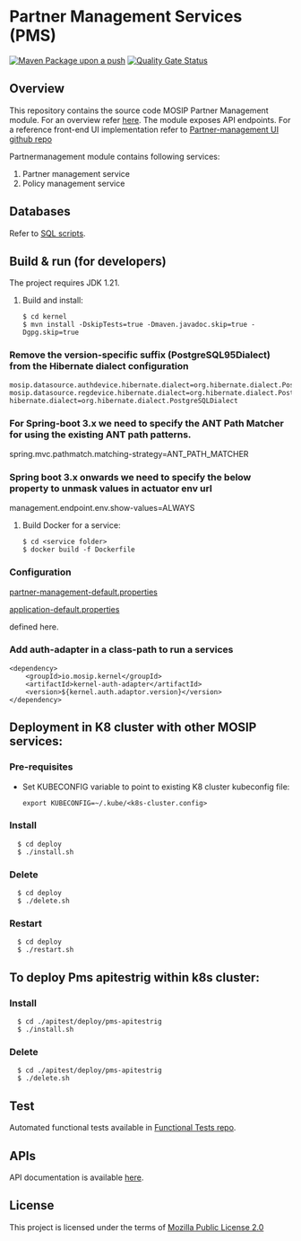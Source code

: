 # Partner Management Services (PMS)
[![Maven Package upon a push](https://github.com/mosip/partner-management-services/actions/workflows/push_trigger.yml/badge.svg?branch=develop)](https://github.com/mosip/partner-management-services/actions/workflows/push_trigger.yml)
[![Quality Gate Status](https://sonarcloud.io/api/project_badges/measure?branch=develop&project=mosip_partner-management-services&metric=alert_status)](https://sonarcloud.io/dashboard?branch=develop&id=mosip_partner-management-services)

## Overview
This repository contains the source code MOSIP Partner Management module. For an overview refer [here](https://docs.mosip.io/1.2.0/modules/partner-management-services).  The module exposes API endpoints. For a reference front-end UI implementation refer to [Partner-management UI github repo](https://github.com/mosip/partner-management-portal/)

Partnermanagement module contains following services:
1. Partner management service
2. Policy management service

## Databases
Refer to [SQL scripts](db_scripts).

## Build & run (for developers)
The project requires JDK 1.21. 
1. Build and install:
    ```
    $ cd kernel
    $ mvn install -DskipTests=true -Dmaven.javadoc.skip=true -Dgpg.skip=true
    ```
   
### Remove the version-specific suffix (PostgreSQL95Dialect) from the Hibernate dialect configuration
```
mosip.datasource.authdevice.hibernate.dialect=org.hibernate.dialect.PostgreSQLDialect
mosip.datasource.regdevice.hibernate.dialect=org.hibernate.dialect.PostgreSQLDialect
hibernate.dialect=org.hibernate.dialect.PostgreSQLDialect
```

### For Spring-boot 3.x we need to specify the ANT Path Matcher for using the existing ANT path patterns.
spring.mvc.pathmatch.matching-strategy=ANT_PATH_MATCHER

### Spring boot 3.x onwards we need to specify the below property to unmask values in actuator env url
management.endpoint.env.show-values=ALWAYS

1. Build Docker for a service:
    ```
    $ cd <service folder>
    $ docker build -f Dockerfile
    ```

### Configuration
[partner-management-default.properties](https://github.com/mosip/mosip-config/blob/dev-integration/partner-management-default.properties) 

[application-default.properties](https://github.com/mosip/mosip-config/blob/dev-integration/application-default.properties) 

defined here.

### Add auth-adapter in a class-path to run a services
   ```
   <dependency>
       <groupId>io.mosip.kernel</groupId>
       <artifactId>kernel-auth-adapter</artifactId>
       <version>${kernel.auth.adaptor.version}</version>
   </dependency>
   ```

## Deployment in K8 cluster with other MOSIP services:
### Pre-requisites
* Set KUBECONFIG variable to point to existing K8 cluster kubeconfig file:
    ```
    export KUBECONFIG=~/.kube/<k8s-cluster.config>
    ```
### Install
  ```
    $ cd deploy
    $ ./install.sh
   ```
### Delete
  ```
    $ cd deploy
    $ ./delete.sh
   ```
### Restart
  ```
    $ cd deploy
    $ ./restart.sh
   ```

## To deploy Pms apitestrig within k8s cluster:
### Install
  ```
    $ cd ./apitest/deploy/pms-apitestrig
    $ ./install.sh
   ```
### Delete
  ```
    $ cd ./apitest/deploy/pms-apitestrig
    $ ./delete.sh
   ```


## Test
Automated functional tests available in [Functional Tests repo](https://github.com/mosip/mosip-functional-tests).

## APIs
API documentation is available [here](https://mosip.github.io/documentation/).

## License
This project is licensed under the terms of [Mozilla Public License 2.0](LICENSE)
